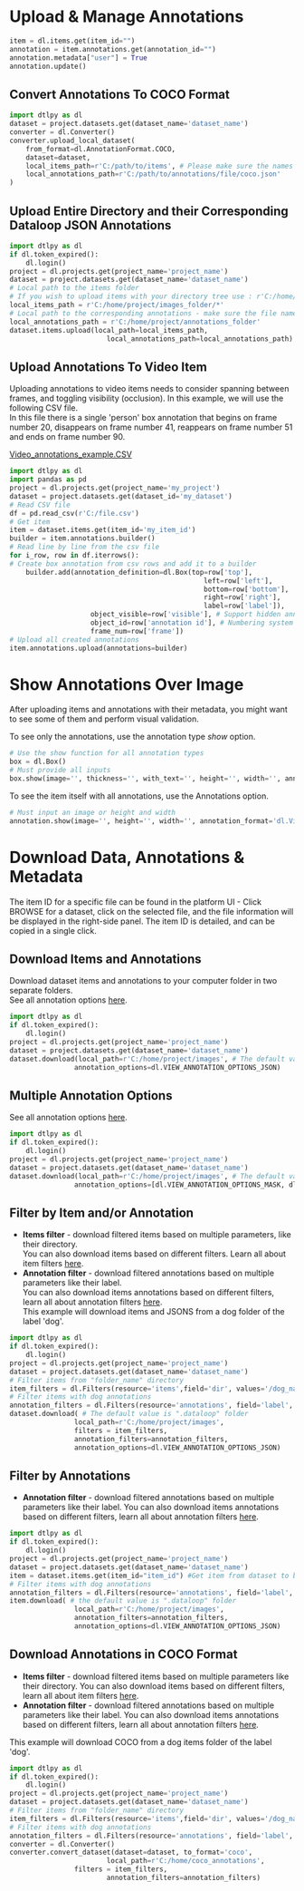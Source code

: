   
# Upload & Manage Annotations  
  
```python
item = dl.items.get(item_id="")
annotation = item.annotations.get(annotation_id="")
annotation.metadata["user"] = True
annotation.update()
```
  
## Convert Annotations To COCO Format  
  
```python
import dtlpy as dl
dataset = project.datasets.get(dataset_name='dataset_name')
converter = dl.Converter()
converter.upload_local_dataset(
    from_format=dl.AnnotationFormat.COCO,
    dataset=dataset,
    local_items_path=r'C:/path/to/items', # Please make sure the names of the items are the same as written in the COCO JSON file
    local_annotations_path=r'C:/path/to/annotations/file/coco.json'
)
```
  
## Upload Entire Directory and their Corresponding  Dataloop JSON Annotations  
  
```python
import dtlpy as dl
if dl.token_expired():
    dl.login()
project = dl.projects.get(project_name='project_name')
dataset = project.datasets.get(dataset_name='dataset_name')
# Local path to the items folder
# If you wish to upload items with your directory tree use : r'C:/home/project/images_folder' 
local_items_path = r'C:/home/project/images_folder/*' 
# Local path to the corresponding annotations - make sure the file names fit
local_annotations_path = r'C:/home/project/annotations_folder'
dataset.items.upload(local_path=local_items_path,
                        local_annotations_path=local_annotations_path)
```
  
## Upload Annotations To Video Item  
Uploading annotations to video items needs to consider spanning between frames, and toggling visibility (occlusion). In this example, we will use the following CSV file.  
In this file there is a single 'person' box annotation that begins on frame number 20, disappears on frame number 41, reappears on frame number 51 and ends on frame number 90.  
  
[Video_annotations_example.CSV](https://cdn.document360.io/53f32fe9-1937-4652-8526-90c1bc78d3f8/Images/Documentation/video_annotation_example.csv)  
  
```python
import dtlpy as dl
import pandas as pd
project = dl.projects.get(project_name='my_project')
dataset = project.datasets.get(dataset_id='my_dataset')
# Read CSV file
df = pd.read_csv(r'C:/file.csv')
# Get item
item = dataset.items.get(item_id='my_item_id')
builder = item.annotations.builder()
# Read line by line from the csv file
for i_row, row in df.iterrows():
# Create box annotation from csv rows and add it to a builder
    builder.add(annotation_definition=dl.Box(top=row['top'],
                                                left=row['left'],
                                                bottom=row['bottom'],
                                                right=row['right'],
                                                label=row['label']),
                    object_visible=row['visible'], # Support hidden annotations on the visible row
                    object_id=row['annotation id'], # Numbering system that separates different annotations
                    frame_num=row['frame'])
# Upload all created annotations
item.annotations.upload(annotations=builder)
```
  
# Show Annotations Over Image  
After uploading items and annotations with their metadata, you might want to see some of them and perform visual validation.  
  
To see only the annotations, use the annotation type *show* option.  
  
```python
# Use the show function for all annotation types
box = dl.Box()
# Must provide all inputs
box.show(image='', thickness='', with_text='', height='', width='', annotation_format='', color='')
```
  
To see the item itself with all annotations, use the Annotations option.  
  
```python
# Must input an image or height and width
annotation.show(image='', height='', width='', annotation_format='dl.ViewAnnotationOptions.*', thickness='', with_text='')
```
  
# Download Data, Annotations & Metadata  
The item ID for a specific file can be found in the platform UI - Click BROWSE for a dataset, click on the selected file, and the file information will be displayed in the right-side panel. The item ID is detailed, and can be copied in a single click.  
  
## Download Items and Annotations  
Download dataset items and annotations to your computer folder in two separate folders.  
See all annotation options [here](https://dataloop.ai/docs/sdk-download#annotation-options).  
  
  
```python
import dtlpy as dl
if dl.token_expired():
    dl.login()
project = dl.projects.get(project_name='project_name')
dataset = project.datasets.get(dataset_name='dataset_name')
dataset.download(local_path=r'C:/home/project/images', # The default value is ".dataloop" folder
                annotation_options=dl.VIEW_ANNOTATION_OPTIONS_JSON) 
```
  
## Multiple Annotation Options  
See all annotation options [here](https://dataloop.ai/docs/sdk-download#annotation-options).  
  
  
```python
import dtlpy as dl
if dl.token_expired():
    dl.login()
project = dl.projects.get(project_name='project_name')
dataset = project.datasets.get(dataset_name='dataset_name')
dataset.download(local_path=r'C:/home/project/images', # The default value is ".dataloop" folder
                annotation_options=[dl.VIEW_ANNOTATION_OPTIONS_MASK, dl.VIEW_ANNOTATION_OPTIONS_JSON, dl.ViewAnnotationOptions.INSTANCE])
```
  
## Filter by Item and/or Annotation  
* **Items filter** - download filtered items based on multiple parameters, like their directory.  
You can also download items based on different filters. Learn all about item filters [here](https://dataloop.ai/docs/sdk-sort-filter).  
* **Annotation filter** - download filtered annotations based on multiple parameters like their label.  
You can also download items annotations based on different filters, learn all about annotation filters [here](https://dataloop.ai/docs/sdk-sort-filter-annotation).  
This example will download items and JSONS from a dog folder of the label 'dog'.  
  
  
```python
import dtlpy as dl
if dl.token_expired():
    dl.login()
project = dl.projects.get(project_name='project_name')
dataset = project.datasets.get(dataset_name='dataset_name')
# Filter items from "folder_name" directory
item_filters = dl.Filters(resource='items',field='dir', values='/dog_name')
# Filter items with dog annotations
annotation_filters = dl.Filters(resource='annotations', field='label', values='dog')
dataset.download( # The default value is ".dataloop" folder
                local_path=r'C:/home/project/images',
                filters = item_filters, 
                annotation_filters=annotation_filters,
                annotation_options=dl.VIEW_ANNOTATION_OPTIONS_JSON)
```
  
## Filter by Annotations  
* **Annotation filter** - download filtered annotations based on multiple parameters like their label. You can also download items annotations based on different filters, learn all about annotation filters [here](https://dataloop.ai/docs/sdk-sort-filter-annotation).  
  
  
```python
import dtlpy as dl
if dl.token_expired():
    dl.login()
project = dl.projects.get(project_name='project_name')
dataset = project.datasets.get(dataset_name='dataset_name')
item = dataset.items.get(item_id="item_id") #Get item from dataset to be able to view the dataset colors on Mask
# Filter items with dog annotations
annotation_filters = dl.Filters(resource='annotations', field='label', values='dog')
item.download( # the default value is ".dataloop" folder
                local_path=r'C:/home/project/images',
                annotation_filters=annotation_filters,
                annotation_options=dl.VIEW_ANNOTATION_OPTIONS_JSON)
```
  
## Download Annotations in COCO Format  
  
* **Items filter** - download filtered items based on multiple parameters like their directory. You can also download items based on different filters, learn all about item filters [here](https://dataloop.ai/docs/sdk-sort-filter).  
* **Annotation filter** - download filtered annotations based on multiple parameters like their label. You can also download items annotations based on different filters, learn all about annotation filters [here](https://dataloop.ai/docs/sdk-sort-filter-annotation).  
  
This example will download COCO from a dog items folder of the label 'dog'.  
  
  
```python
import dtlpy as dl
if dl.token_expired():
    dl.login()
project = dl.projects.get(project_name='project_name')
dataset = project.datasets.get(dataset_name='dataset_name')
# Filter items from "folder_name" directory
item_filters = dl.Filters(resource='items',field='dir', values='/dog_name')
# Filter items with dog annotations
annotation_filters = dl.Filters(resource='annotations', field='label', values='dog')
converter = dl.Converter()
converter.convert_dataset(dataset=dataset, to_format='coco',
                        local_path=r'C:/home/coco_annotations', 
                filters = item_filters, 
                        annotation_filters=annotation_filters)
```
